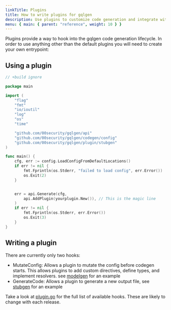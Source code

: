 ```yaml
---
linkTitle: Plugins
title: How to write plugins for gqlgen
description: Use plugins to customize code generation and integrate with other libraries
menu: { main: { parent: "reference", weight: 10 } }
---
```


Plugins provide a way to hook into the gqlgen code generation lifecycle. In order to use anything other than the
default plugins you will need to create your own entrypoint:

## Using a plugin

```go
// +build ignore

package main

import (
	"flag"
	"fmt"
	"io/ioutil"
	"log"
	"os"
	"time"

	"github.com/00security/gqlgen/api"
	"github.com/00security/gqlgen/codegen/config"
	"github.com/00security/gqlgen/plugin/stubgen"
)

func main() {
	cfg, err := config.LoadConfigFromDefaultLocations()
	if err != nil {
		fmt.Fprintln(os.Stderr, "failed to load config", err.Error())
		os.Exit(2)
	}


	err = api.Generate(cfg,
		api.AddPlugin(yourplugin.New()), // This is the magic line
	)
	if err != nil {
		fmt.Fprintln(os.Stderr, err.Error())
		os.Exit(3)
	}
}

```

## Writing a plugin

There are currently only two hooks:

- MutateConfig: Allows a plugin to mutate the config before codegen starts. This allows plugins to add
  custom directives, define types, and implement resolvers. see
  [modelgen](https://github.com/00security/gqlgen/tree/master/plugin/modelgen) for an example
- GenerateCode: Allows a plugin to generate a new output file, see
  [stubgen](https://github.com/00security/gqlgen/tree/master/plugin/stubgen) for an example

Take a look at [plugin.go](https://github.com/00security/gqlgen/blob/master/plugin/plugin.go) for the full list of
available hooks. These are likely to change with each release.
